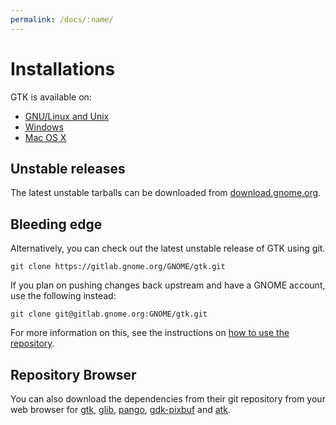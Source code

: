 ```yaml
---
permalink: /docs/:name/
---
```

# Installations

GTK is available on:

* [GNU/Linux and Unix](/docs/installations/linux/)
* [Windows](/docs/installations/windows/)
* [Mac OS X](/docs/installations/macos/)

## Unstable releases

The latest unstable tarballs can be downloaded from
[download.gnome.org](http://download.gnome.org/sources/gtk+/).

## Bleeding edge

Alternatively, you can check out the latest unstable release of GTK using
git.

```
git clone https://gitlab.gnome.org/GNOME/gtk.git
```

If you plan on pushing changes back upstream and have a GNOME account, use
the following instead:

```
git clone git@gitlab.gnome.org:GNOME/gtk.git
```

For more information on this, see the instructions on
[how to use the repository](https://wiki.gnome.org/GitLab).

## Repository Browser

You can also download the dependencies from their git repository from your
web browser for [gtk](https://gitlab.gnome.org/GNOME/gtk),
[glib](https://git.gnome.org/browse/glib), [pango](https://git.gnome.org/browse/pango),
[gdk-pixbuf](https://git.gnome.org/browse/gdk-pixbuf) and
[atk](https://git.gnome.org/browse/atk).
